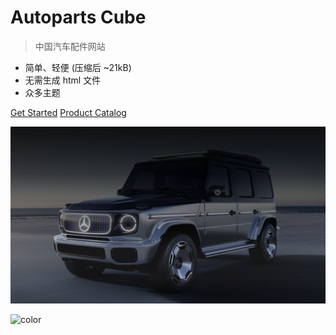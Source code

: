 # Autoparts Cube 

> 中国汽车配件网站

- 简单、轻便 (压缩后 ~21kB)
- 无需生成 html 文件
- 众多主题

[Get Started](README.md)
[Product Catalog](products/README.md)

![](_media/bg.png)

![color](#000)